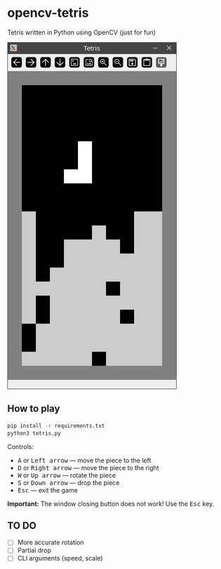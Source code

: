 # opencv-tetris

Tetris written in Python using OpenCV
(just for fun)

![screenshot](screenshot.png)


## How to play

```sh
pip install -r requirements.txt
python3 tetris.py
```

Controls:
- <kbd>A</kbd> or <kbd>Left arrow</kbd> — move the piece to the left
- <kbd>D</kbd> or <kbd>Right arrow</kbd> — move the piece to the right
- <kbd>W</kbd> or <kbd>Up arrow</kbd> — rotate the piece 
- <kbd>S</kbd> or <kbd>Down arrow</kbd> — drop the piece
- <kbd>Esc</kbd> — exit the game

**Important:**
The window closing button does not work! Use the <kbd>Esc</kbd> key.


## TO DO

- [ ] More accurate rotation
- [ ] Partial drop
- [ ] CLI arguments (speed, scale)

